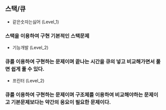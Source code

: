 ## 스택/큐

- 같은숫자는싫어 (Level_1)

### 스택을 이용하여 구현 기본적인 스택문제

- 기능개발 (Level_2)

###  큐를 이용하여 구현하는 문제이며 끝나는 시간을 큐의 넣고 비교해가면서 풀면 쉽게 풀 수 있다.

- 프린터 (Level_2)

###  큐를 이용하여 구현하는 문제이며 구조체를 이용하여 비교해야하는 문제이고 기본문제보다는 약간의 응요이 필요한 문제이다.
